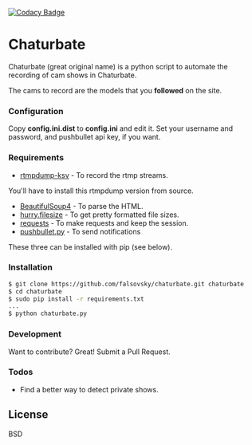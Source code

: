 [![Codacy Badge](https://api.codacy.com/project/badge/grade/33a18d5c205d436487e245f4c1a44650)](https://www.codacy.com/app/falsovsky/chaturbate)

# Chaturbate

Chaturbate (great original name) is a python script to automate the recording of cam shows in Chaturbate.

The cams to record are the models that you **followed** on the site.

### Configuration

Copy **config.ini.dist** to **config.ini** and edit it. Set your username and password, and pushbullet api key, if you want.

### Requirements

* [rtmpdump-ksv](https://github.com/BurntSushi/rtmpdump) - To record the rtmp streams.

You'll have to install this rtmpdump version from source.

* [BeautifulSoup4](https://www.crummy.com/software/BeautifulSoup/) - To parse the HTML.
* [hurry.filesize](https://pypi.python.org/pypi/hurry.filesize/) - To get pretty formatted file sizes.
* [requests](http://docs.python-requests.org/en/master/) - To make requests and keep the session.
* [pushbullet.py](https://github.com/randomchars/pushbullet.py) - To send notifications

These three can be installed with pip (see below).

### Installation

```sh
$ git clone https://github.com/falsovsky/chaturbate.git chaturbate
$ cd chaturbate
$ sudo pip install -r requirements.txt
...
$ python chaturbate.py
```

### Development

Want to contribute? Great! Submit a Pull Request.

### Todos

- Find a better way to detect private shows.

License
----

BSD
